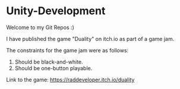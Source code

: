 # Unity-Development

Welcome to my Git Repos :)

I have published the game "Duality" on itch.io as part of a game jam. 

The constraints for the game jam were as follows:
1. Should be black-and-white.
2. Should be one-button playable. 

Link to the game: https://raddeveloper.itch.io/duality

